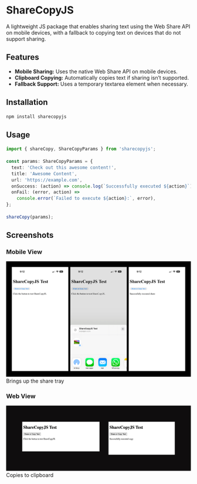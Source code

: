 # ShareCopyJS

A lightweight JS package that enables sharing text using the Web Share API on mobile devices, with a fallback to copying text on devices that do not support sharing.

## Features

- **Mobile Sharing:** Uses the native Web Share API on mobile devices.
- **Clipboard Copying:** Automatically copies text if sharing isn’t supported.
- **Fallback Support:** Uses a temporary textarea element when necessary.

## Installation

```bash
npm install sharecopyjs
```

## Usage

```ts
import { shareCopy, ShareCopyParams } from 'sharecopyjs';

const params: ShareCopyParams = {
  text: 'Check out this awesome content!',
  title: 'Awesome Content',
  url: 'https://example.com',
  onSuccess: (action) => console.log(`Successfully executed ${action}`),
  onFail: (error, action) =>
    console.error(`Failed to execute ${action}:`, error),
};

shareCopy(params);
```

## Screenshots
### Mobile View
![Mobile Screenshot](https://github.com/kingflamez/sharecopyjs/raw/main/SCREENSHOTS/Mobile1.jpg)
Brings up the share tray

### Web View
![Web Screenshot](https://github.com/kingflamez/sharecopyjs/raw/main/SCREENSHOTS/Web1.jpg)
Copies to clipboard